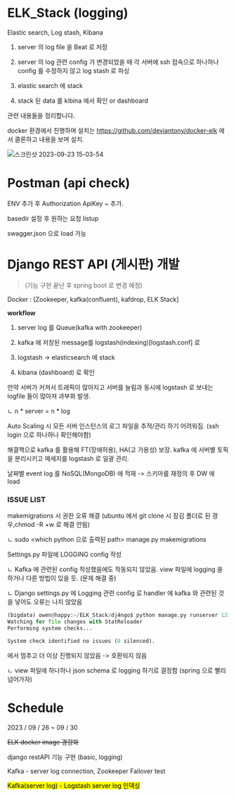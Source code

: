 # ELK_Stack (logging)
Elastic search, Log stash, Kibana 

1. server 의 log file 을 Beat 로 저장

2. server 의 log 관련 config 가 변경되었을 때 각 서버에 ssh 접속으로 하나하나 config 를 수정하지 않고 log stash 로 파싱 

3. elastic search 에 stack

4. stack 된 data 를 kibina 에서 확인 or dashboard

관련 내용들을 정리합니다. 

docker 환경에서 진행하며 설치는 https://github.com/deviantony/docker-elk 에서 클론하고 내용을 보며 설치.

![스크린샷 2023-09-23 15-03-54](https://github.com/OwenKimcertified/ELK_Stack/assets/99598620/36a4964c-b2e0-462f-b60b-c6ba182a28af)

# Postman (api check)

ENV 추가 후 Authorization ApiKey ~ 추가.

basedir 설정 후 원하는 요청 listup

swagger.json 으로 load 가능

# Django REST API (게시판) 개발 
>(기능 구현 끝난 후 spring boot 로 변경 예정) 

Docker : [Zookeeper, kafka(confluent), kafdrop, ELK Stack]

__workflow__ 

1. server log 를 Queue(kafka with zookeeper)

2. kafka 에 저장된 message를 logstash(indexing)[logstash.conf] 로

3. logstash -> elasticsearch 에 stack

4. kibana (dashboard) 로 확인

만약 서버가 커져서 트래픽이 많아지고 서버를 늘림과 동시에 logstash 로 보내는 logfile 들이 많아져 과부화 발생.

ㄴ n * server = n * log

Auto Scaling 시 모든 서버 인스턴스의 로그 파일을 추적/관리 하기 어려워짐. (ssh login 으로 하나하나 확인해야함)

해결책으로 kafka 를 활용해 FT(장애허용), HA(고 가용성) 보장. kafka 에 서버별 토픽을 분리시키고 메세지를 logstash 로 일괄 관리.

날짜별 event log 를 NoSQL(MongoDB) 에 적재 -> 스키마를 재정의 후 DW 에 load

### ISSUE LIST

makemigrations 시 권한 오류 해결 (ubuntu 에서 git clone 시 잠김 폴더로 된 경우,chmod -R +w 로 해결 안됨)

ㄴ sudo <which python 으로 출력된 path> manage.py makemigrations 

Settings.py 파일에 LOGGING config 작성

ㄴ Kafka 에 관련된 config 작성했음에도 작동되지 않았음. view 파일에 logging 을 하거나 다른 방법이 있을 듯. (문제 해결 중)

ㄴ Django settings.py 에 Logging 관련 config 로 handler 에 kafka 와 관련된 것을 넣어도 오류는 나지 않았음

```python
(bigdata) owen@happy:~/ELK_Stack/dj4ngo$ python manage.py runserver 1234
Watching for file changes with StatReloader
Performing system checks...

System check identified no issues (0 silenced).
```

에서 멈추고 더 이상 진행되지 않았음 -> 호환되지 않음

ㄴ view 파일에 하나하나 json schema 로 logging 하기로 결정함 (spring 으로 빨리 넘어가자)

# Schedule

2023 / 09 / 26 ~ 09 / 30

~~ELK docker image 경량화~~

django restAPI 기능 구현 (basic, logging)

Kafka - server log connection, Zookeeper Failover test 

<mark>Kafka(server log) - Logstash server log 인덱싱</mark>
